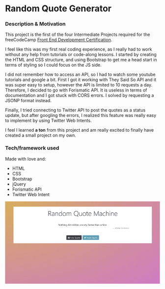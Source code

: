 # Random Quote Generator

### Description & Motivation

This project is the first of the four Intermediate Projects required for the freeCodeCamp [Front End Development Certification](https://www.freecodecamp.org/map).

I feel like this was my first real coding experience, as I really had to work without any help from tutorials or code-along lessons. I started by creating the HTML and CSS structure, and using Bootstrap to get me a head start in terms of styling so I could focus on the JS side.

I did not remember how to access an API, so I had to watch some youtube tutorials and google a bit. First I got it working with They Said So API and it was super easy to setup, however the API is limited to 10 requests a day. Therefore, I decided to go with Forismatic API. It is useless in terms of documentation and I got stuck with CORS errors. I solved by requesting a JSONP format instead.

Finally, I tried connecting to Twitter API to post the quotes as a status update, but after googling the errors, I realized this feature was really easy to implement by using Twitter Web Intents.

I feel I learned **a ton** from this project and am really excited to finally have created a small project on my own.

### Tech/framework used
Made with love and:
* HTML
* CSS
* Bootstrap
* jQuery
* Forismatic API
* Twitter Web Intent

![Screenshot of the Random Quote Generator](screenshot.png)
